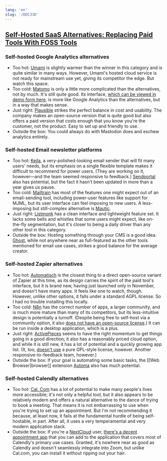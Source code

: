 ```yaml
---
lang: 'en'
slug: '/DDC33D'
---
```


## [Self-Hosted SaaS Alternatives: Replacing Paid Tools With FOSS Tools](https://tedium.co/2023/03/04/self-hosted-saas-app-alternatives/)

### Self-hosted Google Analytics alternatives

- Too hot: [Umami](https://app.umami.is/share/8rmHaheU/umami.is) is slightly warmer than the winner in this category and is quite similar in many ways. However, Umami's hosted cloud service is not ready for mainstream use yet, giving its competitor the edge. But watch this space.
- Too cold: [Matomo](https://matomo.org/) is only a little more complicated than the alternatives, not by much. It's still quite good. Its interface, [which can be viewed in demo form here](https://demo.matomo.cloud/), is more like Google Analytics than the alternatives, but in a way that makes sense.
- Just right: [Plausible](https://plausible.io) strikes the perfect balance in cost and usability. The company makes an open-source version that is quite good but also offers a paid version that costs enough that you know you're the customer, not the product. Easy to set up and friendly to use.
- Outside the box: You could always do with Mastodon does and eschew analytics entirely.

### Self-hosted Email newsletter platforms

- Too hot: [Keila](https://www.keila.io), a very-polished-looking email sender that will fit many users' needs, but its emphasis on a single flexible template makes it difficult to recommend for power users. (They are working on it, however—and the team seemed responsive to feedback.) [Sendportal](https://sendportal.io) also has potential, but the fact it hasn't been updated in more than a year gives us pause.
- Too cold: [Mailtrain](https://github.com/Mailtrain-org/mailtrain) has most of the features one might expect out of an email-sending tool, including power-user features like support for MJML, but its user interface can feel imposing to new users. A less-imposing but still-complex alternative is [Mautic](https://www.mautic.org).
- Just right: [Listmonk](https://listmonk.app) has a clean interface and lightweight feature set. It lacks some bells and whistles that some users might expect, like on-the-fly segmentation, but it's closer to being a daily driver than any other tool in this category.
- Outside the box: Hosting something through your CMS is a good idea. [Ghost](https://ghost.org), while not anywhere near as full-featured as the other tools mentioned for email use cases, strikes a good balance for the average creator.

### Self-hosted Zapier alternatives

- Too hot: [Automatisch](https://automatisch.io) is the closest thing to a direct open-source variant of Zapier at this time, as its design carries the spirit of the paid tool's interface, but it is brand new, having just launched only in November, and doesn't have many apps. It feels like one to watch, though. However, unlike other options, it falls under a standard AGPL license. So I had no trouble installing this locally.
- Too cold: [N8n](https://n8n.io) has the correct number of apps, a larger community, and is much more mature than many of its competitors, but its less-intuitive design is potentially a turnoff. (Despite being free to self-host via a community option, it also [does not have an open-source license](https://github.com/n8n-io/n8n/blob/master/LICENSE.md).) It can be run inside a desktop application, which is a plus.
- Just right: [ActivePieces](https://www.activepieces.com) seems to have the right momentum to get things going in a good direction; it also has a reasonably priced cloud option, and while it is still new, it has a lot of potential and a quickly growing app list. (It, too, [doesn't use](https://github.com/activepieces/activepieces/blob/main/packages/ee/LICENSE) a pure GPL-style license, however. Another responsive-to-feedback team, however.)
- Outside the box: If your goal is automating some basic tasks, the [[Web Browser|browser]] extension [Automa](https://www.automa.site) also has much potential.

### Self-hosted Calendly alternatives

- Too hot: [Cal. Com](https://cal.com) has a lot of potential to make many people's lives more accessible; it's not only a helpful tool, but it also appears to be relatively modern and offers a natural alternative to the dance of trying to book a meeting. That means it is not embarrassing to use when you're trying to set up an appointment. But I'm not recommending it because, at least now, it fails at the fundamental hurdle of being self-hostable, in part. After all, it uses a very temperamental and very modern application stack.
- Outside the box: If you're a [NextCloud](https://midrange.tedium.co/issues/cloudy-with-a-chance-of-diy/) user, [there's a decent appointment app](https://apps.nextcloud.com/apps/appointments) that you can add to the application that covers most of Calendly's primary use cases. Granted, it's nowhere near as good as Calendly and doesn't seamlessly integrate into Zoom, but unlike Cal.com, you can install it without ripping out your hair.

